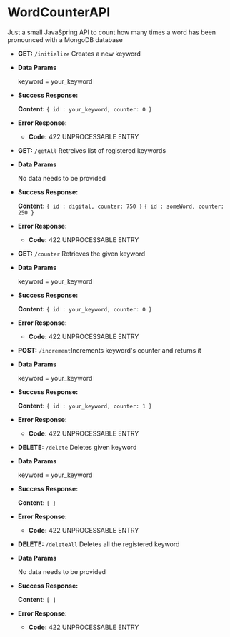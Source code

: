 # WordCounterAPI
Just a small JavaSpring API to count how many times a word has been pronounced with a MongoDB database

* **GET:** `/initialize` Creates a new keyword

* **Data Params**

  keyword = your_keyword

* **Success Response:**

    **Content:** `{ id : your_keyword, counter: 0 }`
 
* **Error Response:**

  * **Code:** 422 UNPROCESSABLE ENTRY <br />

* **GET:** `/getAll` Retreives list of registered keywords 

* **Data Params**
  
  No data needs to be provided

* **Success Response:**

    **Content:** 
      `{ id : digital, counter: 750 }`
      `{ id : someWord, counter: 250 }`
 
* **Error Response:**

  * **Code:** 422 UNPROCESSABLE ENTRY <br />

* **GET:** `/counter` Retrieves the given keyword

* **Data Params**

  keyword = your_keyword

* **Success Response:**

    **Content:** `{ id : your_keyword, counter: 0 }`
 
* **Error Response:**

  * **Code:** 422 UNPROCESSABLE ENTRY <br />

* **POST:** `/increment`Increments keyword's counter and returns it

* **Data Params**

  keyword = your_keyword

* **Success Response:**

    **Content:** `{ id : your_keyword, counter: 1 }`
 
* **Error Response:**

  * **Code:** 422 UNPROCESSABLE ENTRY <br />

* **DELETE:** `/delete` Deletes given keyword

* **Data Params**

  keyword = your_keyword

* **Success Response:**

    **Content:** `{ }`
 
* **Error Response:**

  * **Code:** 422 UNPROCESSABLE ENTRY <br />

* **DELETE:** `/deleteAll` Deletes all the registered keyword

* **Data Params**

  No data needs to be provided

* **Success Response:**

    **Content:** `[ ]`
 
* **Error Response:**

  * **Code:** 422 UNPROCESSABLE ENTRY <br />
